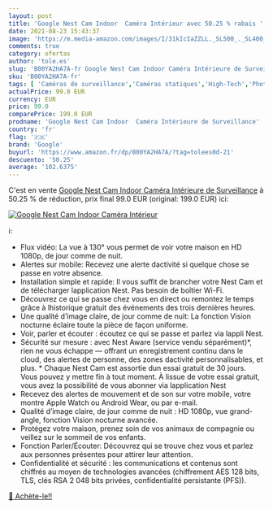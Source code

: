 ```yaml
---
layout: post
title: 'Google Nest Cam Indoor  Caméra Intérieur avec 50.25 % rabais '
date: 2021-08-23 15:43:37
image: 'https://m.media-amazon.com/images/I/31kIcIaZZLL._SL500_._SL400_.jpg'
comments: true
category: ofertas
author: 'tole.es'
slug: 'B00YA2HA7A-fr Google Nest Cam Indoor Caméra Intérieure de Surveillance'
sku: 'B00YA2HA7A-fr'
tags: [ 'Caméras de surveillance','Caméras statiques','High-Tech','Photo et caméscopes','google', ]
actualPrice: 99.0 EUR
currency: EUR
price: 99.0
comparePrice: 199.0 EUR
prodname: 'Google Nest Cam Indoor  Caméra Intérieure de Surveillance'
country: 'fr'
flag: '🇫🇷'
brand: 'Google'
buyurl: 'https://www.amazon.fr/dp/B00YA2HA7A/?tag=tolees0d-21'
descuento: '50.25'
average: '102.6375'
---
```


C'est en vente [Google Nest Cam Indoor  Caméra Intérieure de Surveillance](https://www.amazon.fr/dp/B00YA2HA7A/?tag=tolees0d-21)  à  50.25 % de réduction, prix final  99.0 EUR (original: 199.0 EUR) ici:

[![Google Nest Cam Indoor  Caméra Intérieur](https://m.media-amazon.com/images/I/31kIcIaZZLL._SL500_._SL400_.jpg)](https://www.amazon.fr/dp/B00YA2HA7A/?tag=tolees0d-21)

ℹ️:

- Flux vidéo: La vue à 130° vous permet de voir votre maison en HD 1080p, de jour comme de nuit.
- Alertes sur mobile: Recevez une alerte dactivité si quelque chose se passe en votre absence.
- Installation simple et rapide: Il vous suffit de brancher votre Nest Cam et de télécharger lapplication Nest. Pas besoin de boîtier Wi-Fi.
- Découvrez ce qui se passe chez vous en direct ou remontez le temps grâce à lhistorique gratuit des événements des trois dernières heures.
- Une qualité d’image claire, de jour comme de nuit: La fonction Vision nocturne éclaire toute la pièce de façon uniforme.
- Voir, parler et écouter : écoutez ce qui se passe et parlez via lappli Nest.
- Sécurité sur mesure : avec Nest Aware (service vendu séparément)*, rien ne vous échappe — offrant un enregistrement continu dans le cloud, des alertes de personne, des zones dactivité personnalisables, et plus. * Chaque Nest Cam est assortie dun essai gratuit de 30 jours. Vous pouvez y mettre fin à tout moment. À lissue de votre essai gratuit, vous avez la possibilité de vous abonner via lapplication Nest
- Recevez des alertes de mouvement et de son sur votre mobile, votre montre Apple Watch ou Android Wear, ou par e-mail.
- Qualité d’image claire, de jour comme de nuit : HD 1080p, vue grand-angle, fonction Vision nocturne avancée.
- Protégez votre maison, prenez soin de vos animaux de compagnie ou veillez sur le sommeil de vos enfants.
- Fonction Parler/Écouter: Découvrez qui se trouve chez vous et parlez aux personnes présentes pour attirer leur attention.
- Confidentialité et sécurité : les communications et contenus sont chiffrés au moyen de technologies avancées (chiffrement AES 128 bits, TLS, clés RSA 2 048 bits privées, confidentialité persistante (PFS)).

[🛒 Achète-le!!](https://www.amazon.fr/dp/B00YA2HA7A/?tag=tolees0d-21)
